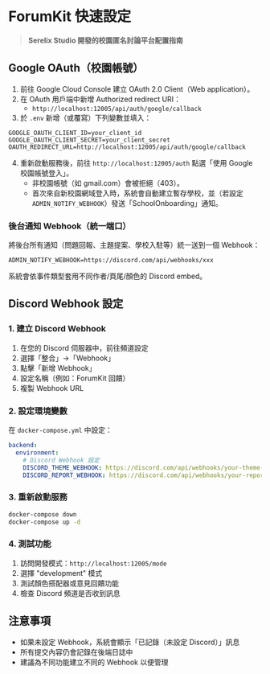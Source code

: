 # ForumKit 快速設定

> **Serelix Studio 開發的校園匿名討論平台配置指南**

## Google OAuth（校園帳號）

1. 前往 Google Cloud Console 建立 OAuth 2.0 Client（Web application）。
2. 在 OAuth 用戶端中新增 Authorized redirect URI：
   - `http://localhost:12005/api/auth/google/callback`
3. 於 `.env` 新增（或覆寫）下列變數並填入：
```
GOOGLE_OAUTH_CLIENT_ID=your_client_id
GOOGLE_OAUTH_CLIENT_SECRET=your_client_secret
OAUTH_REDIRECT_URL=http://localhost:12005/api/auth/google/callback
```
4. 重新啟動服務後，前往 `http://localhost:12005/auth` 點選「使用 Google 校園帳號登入」。
   - 非校園帳號（如 gmail.com）會被拒絕（403）。
   - 首次來自新校園網域登入時，系統會自動建立暫存學校，並（若設定 `ADMIN_NOTIFY_WEBHOOK`）發送「SchoolOnboarding」通知。

### 後台通知 Webhook（統一端口）

將後台所有通知（問題回報、主題提案、學校入駐等）統一送到一個 Webhook：

```
ADMIN_NOTIFY_WEBHOOK=https://discord.com/api/webhooks/xxx
```

系統會依事件類型套用不同作者/頁尾/顏色的 Discord embed。

## Discord Webhook 設定

### 1. 建立 Discord Webhook

1. 在您的 Discord 伺服器中，前往頻道設定
2. 選擇「整合」→「Webhook」
3. 點擊「新增 Webhook」
4. 設定名稱（例如：ForumKit 回饋）
5. 複製 Webhook URL

### 2. 設定環境變數

在 `docker-compose.yml` 中設定：

```yaml
backend:
  environment:
    # Discord Webhook 設定
    DISCORD_THEME_WEBHOOK: https://discord.com/api/webhooks/your-theme-webhook-url
    DISCORD_REPORT_WEBHOOK: https://discord.com/api/webhooks/your-report-webhook-url
```

### 3. 重新啟動服務

```bash
docker-compose down
docker-compose up -d
```

### 4. 測試功能

1. 訪問開發模式：`http://localhost:12005/mode`
2. 選擇 "development" 模式
3. 測試顏色搭配器或意見回饋功能
4. 檢查 Discord 頻道是否收到訊息

## 注意事項

- 如果未設定 Webhook，系統會顯示「已記錄（未設定 Discord）」訊息
- 所有提交內容仍會記錄在後端日誌中
- 建議為不同功能建立不同的 Webhook 以便管理
